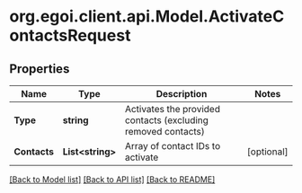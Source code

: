 
# org.egoi.client.api.Model.ActivateContactsRequest

## Properties

Name | Type | Description | Notes
------------ | ------------- | ------------- | -------------
**Type** | **string** | Activates the provided contacts (excluding removed contacts) | 
**Contacts** | **List&lt;string&gt;** | Array of contact IDs to activate | [optional] 

[[Back to Model list]](../README.md#documentation-for-models)
[[Back to API list]](../README.md#documentation-for-api-endpoints)
[[Back to README]](../README.md)

